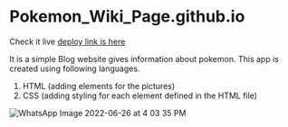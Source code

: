 # Pokemon_Wiki_Page.github.io
Check it live
[deploy link is here](https://chhaya-bobade.github.io/Pokemon_Wiki_Page.github.io/)

It is a simple Blog website gives information about pokemon. This app is created using following languages.
1. HTML (adding elements for the pictures)
2. CSS (adding styling for each element defined in the HTML file)

![WhatsApp Image 2022-06-26 at 4 03 35 PM](https://user-images.githubusercontent.com/91379325/175810144-b077a7ab-50f9-49f5-a1f9-204ec0f344df.jpeg)
